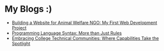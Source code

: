 # My Blogs :)
- [Building a Website for Animal Welfare NGO: My First Web Development Project](./my-first-web-dev-project.md)
- [Programming Language Syntax: More than Just Rules](./thoughts-on-syntax.md)
- [Embracing College Technical Communities: Where Capabilities Take the Spotlight](./college-tech-community.md)
